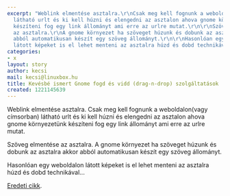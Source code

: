 ```yaml
---
excerpt: "Weblink elmentése asztalra.\r\nCsak meg kell fognunk a weboldalon(vagy címsorban)
  látható urlt és ki kell húzni és elengedni az asztalon ahova gnome környezetünk
  készíteni fog egy link állományt ami erre az urlre mutat.\r\n\r\nSzöveg elmentése
  az asztalra.\r\nA gnome környezet ha szöveget húzunk és dobunk az asztalra akkor
  abból automatikusan készít egy szöveg állományt.\r\n\r\nHasonlóan egy weboldalon
  látott képeket is el lehet menteni az asztalra húzd és dobd technikával...\r\n\r"
categories:
- x
layout: story
author: kecsi
mail: kecsi@linuxbox.hu
title: Kevésbé ismert Gnome fogd és vidd (drag-n-drop) szolgáltatások
created: 1221145639
---
```

Weblink elmentése asztalra.
Csak meg kell fognunk a weboldalon(vagy címsorban) látható urlt és ki kell húzni és elengedni az asztalon ahova gnome környezetünk készíteni fog egy link állományt ami erre az urlre mutat.

Szöveg elmentése az asztalra.
A gnome környezet ha szöveget húzunk és dobunk az asztalra akkor abból automatikusan készít egy szöveg állományt.

Hasonlóan egy weboldalon látott képeket is el lehet menteni az asztalra húzd és dobd technikával...

<a href="http://linuxhelp.blogspot.com/2006/06/lesser-known-drag-and-drop-tips-in.html">Eredeti cikk</a>.
